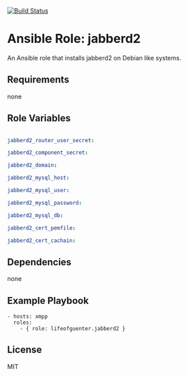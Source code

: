 [![Build Status](https://travis-ci.org/lifeofguenter/ansible-role-jabberd2.svg?branch=master)](https://travis-ci.org/lifeofguenter/ansible-role-jabberd2)

# Ansible Role: jabberd2

An Ansible role that installs jabberd2 on Debian like systems.

## Requirements

none

## Role Variables

```yaml

jabberd2_router_user_secret:

jabberd2_component_secret:

jabberd2_domain:

jabberd2_mysql_host:

jabberd2_mysql_user:

jabberd2_mysql_password:

jabberd2_mysql_db:

jabberd2_cert_pemfile:

jabberd2_cert_cachain:

```

## Dependencies

none

## Example Playbook

    - hosts: xmpp
      roles:
        - { role: lifeofguenter.jabberd2 }

## License

MIT
